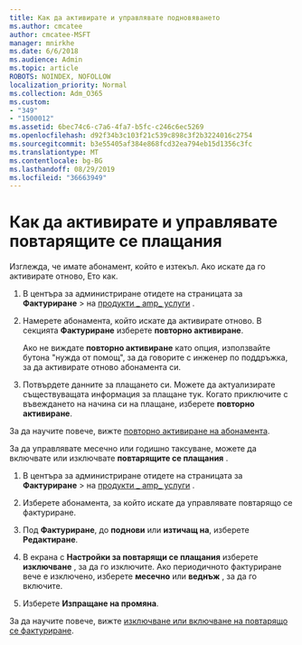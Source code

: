 ```yaml
---
title: Как да активирате и управлявате подновяването
ms.author: cmcatee
author: cmcatee-MSFT
manager: mnirkhe
ms.date: 6/6/2018
ms.audience: Admin
ms.topic: article
ROBOTS: NOINDEX, NOFOLLOW
localization_priority: Normal
ms.collection: Adm_O365
ms.custom:
- "349"
- "1500012"
ms.assetid: 6bec74c6-c7a6-4fa7-b5fc-c246c6ec5269
ms.openlocfilehash: d92f34b3c103f21c539c898c3f2b3224016c2754
ms.sourcegitcommit: b3e55405af384e868fcd32ea794eb15d1356c3fc
ms.translationtype: MT
ms.contentlocale: bg-BG
ms.lasthandoff: 08/29/2019
ms.locfileid: "36663949"
---
```

# <a name="how-to-reactivate-and-manage-recurring-billing"></a>Как да активирате и управлявате повтарящите се плащания

Изглежда, че имате абонамент, който е изтекъл. Ако искате да го активирате отново, Ето как.
  
1. В центъра за администриране отидете на страницата за **Фактуриране** \> на [продукти _ amp_ услуги](https://go.microsoft.com/fwlink/p/?linkid=842054) .

2. Намерете абонамента, който искате да активирате отново. В секцията **Фактуриране** изберете **повторно активиране**.

    Ако не виждате **повторно активиране** като опция, използвайте бутона "нужда от помощ", за да говорите с инженер по поддръжка, за да активирате отново абонамента си.

3. Потвърдете данните за плащането си. Можете да актуализирате съществуващата информация за плащане тук. Когато приключите с въвеждането на начина си на плащане, изберете **повторно активиране**.

За да научите повече, вижте [повторно активиране на абонамента](https://docs.microsoft.com/en-us/office365/admin/subscriptions-and-billing/reactivate-your-subscription). 

За да управлявате месечно или годишно таксуване, можете да включвате или изключвате **повтарящите се плащания** .
  
1. В центъра за администриране отидете на страницата за **Фактуриране** \> на [продукти _ amp_ услуги](https://go.microsoft.com/fwlink/p/?linkid=842054) .

2. Изберете абонамента, за който искате да управлявате повтарящо се фактуриране.

3. Под **Фактуриране**, до **поднови** или **изтичащ на**, изберете **Редактиране**.

4. В екрана с **Настройки за повтарящи се плащания** изберете **изключване** , за да го изключите. Ако периодичното фактуриране вече е изключено, изберете **месечно** или **веднъж** , за да го включите.

5. Изберете **Изпращане на промяна**.

За да научите повече, вижте [изключване или включване на повтарящо се фактуриране](https://docs.microsoft.com/office365/admin/subscriptions-and-billing/renew-your-subscription#turn-recurring-billing-off-or-on).